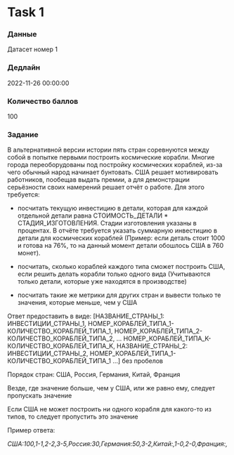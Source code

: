 # Task 1

### Данные 
Датасет номер 1

### Дедлайн 
2022-11-26 00:00:00

### Количество баллов

100

### Задание 

В альтернативной версии истории пять стран соревнуются между собой в попытке первыми построить космические корабли. Многие города переоборудованы под постройку космических кораблей, из-за чего обычный народ начинает бунтовать. США решает мотивировать работников, пообещав выдать премии, а для демонстрации серьёзности своих намерений решает отчёт о работе. Для этого требуется:

* посчитать текущую инвестицию в детали, которая для каждой отдельной детали равна СТОИМОСТЬ_ДЕТАЛИ * СТАДИЯ_ИЗГОТОВЛЕНИЯ. Стадии изготовления указаны в процентах. В отчёте требуется указать суммарную инвестицию в детали для космических кораблей
(Пример: если деталь стоит 1000 и готова на 76%, то на данный момент детали обошлось США в 760 монет).

* посчитать, сколько кораблей каждого типа сможет построить США, если решить делать корабли только одного вида
(Учитываются только детали, которые уже находятся в производстве)

* посчитать такие же метрики для других стран и вывести только те значения, которые меньше, чем у США

Ответ предоставить в виде: [НАЗВАНИЕ_СТРАНЫ_1: ИНВЕСТИЦИИ_СТРАНЫ_1, НОМЕР_КОРАБЛЕЙ_ТИПА_1-КОЛИЧЕСТВО_КОРАБЛЕЙ_ТИПА_1, НОМЕР_КОРАБЛЕЙ_ТИПА_2-КОЛИЧЕСТВО_КОРАБЛЕЙ_ТИПА_2, ... НОМЕР_КОРАБЛЕЙ_ТИПА_K-КОЛИЧЕСТВО_КОРАБЛЕЙ_ТИПА_K, НАЗВАНИЕ_СТРАНЫ_2: ИНВЕСТИЦИИ_СТРАНЫ_2, НОМЕР_КОРАБЛЕЙ_ТИПА_1-КОЛИЧЕСТВО_КОРАБЛЕЙ_ТИПА_1 ...] без пробелов

Порядок стран: США, Россия, Германия, Китай, Франция

Везде, где значение больше, чем у США, или же равно ему, следует пропускать значение

Если США не может построить ни одного корабля для какого-то из типов, то следует пропустить это значение

Пример ответа:

*США:100,1-1,2-2,3-5,Россия:30,Германия:50,3-2,Китай:,1-0,2-0,Франция:,*
